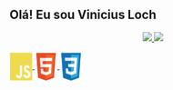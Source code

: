 ## Olá! Eu sou Vinicius Loch

<div align="center">
  <a href="https://github.com/ViniciusLoch">
  <img height="170em" src="https://github-readme-stats.vercel.app/api?username=ViniciusLoch&show_icons=true&theme=dark&include_all_commits=true&count_private=true"/>
  <img height="170em" src="https://github-readme-stats.vercel.app/api/top-langs/?username=ViniciusLoch&layout=compact&langs_count=7&theme=dark"/>

</div>
  <div style="display: inline_block"><br>
  <img align="center" alt="Vini-Js" height="50" width="40" src="https://raw.githubusercontent.com/devicons/devicon/master/icons/javascript/javascript-plain.svg">
  <img align="center" alt="Vini-HTML" height="50" width="40" src="https://raw.githubusercontent.com/devicons/devicon/master/icons/html5/html5-original.svg">
  <img align="center" alt="Vini-CSS" height="50" width="40" src="https://raw.githubusercontent.com/devicons/devicon/master/icons/css3/css3-original.svg">
</div>
